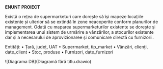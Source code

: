 **ENUNT PROIECT**

Există o rețea de supermarketuri care dorește să își mapeze locațiile existente și ulterior să se extindă în zone neacoperite conform planurilor de management. Odată cu maparea supermarketurilor existente se dorește și implementarea unui sistem de urmărire a vânzărilor, a stocurilor existente dar și a necesarului de aprovizionaree și comunicare directă cu furnizorii.


Entități:
•	Țară, județ, UAT
•	Supermarket, tip_market
•	Vânzări, clienți, date_client
•	Stoc, produse
•	Furnizori, date_furnizori

![Diagrama DB](Diagramă fără titlu.drawio)
